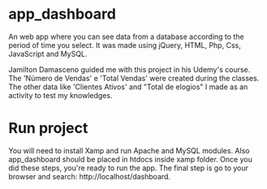 # app_dashboard
An web app where you can see data from a database according to the period of time you select. It was made using jQuery, HTML, Php, Css, JavaScript and MySQL. 

Jamilton Damasceno guided me with this project in his Udemy's course. The 'Número de Vendas' e 'Total Vendas' were created during the classes. The other data like 'Clientes Ativos' and "Total de elogios" I made as an activity to test my knowledges.

# Run project
You will need to install Xamp and run Apache and MySQL modules. Also app_dashboard should be placed in htdocs inside xamp folder. Once you did these steps, you're ready to run the app. The final step is go to your browser and search: http://localhost/dashboard.
